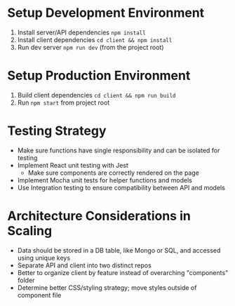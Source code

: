 # Setup Development Environment

1. Install server/API dependencies `npm install`
2. Install client dependencies `cd client && npm install`
3. Run dev server `npm run dev` (from the project root)

# Setup Production Environment

1. Build client dependencies `cd client && npm run build`
2. Run `npm start` from project root

# Testing Strategy

-   Make sure functions have single responsibility and can be isolated for testing
-   Implement React unit testing with Jest
    -   Make sure components are correctly rendered on the page
-   Implement Mocha unit tests for helper functions and models
-   Use Integration testing to ensure compatibility between API and models

# Architecture Considerations in Scaling

-   Data should be stored in a DB table, like Mongo or SQL, and accessed using unique keys
-   Separate API and client into two distinct repos
-   Better to organize client by feature instead of overarching "components" folder
-   Determine better CSS/styling strategy; move styles outside of component file
